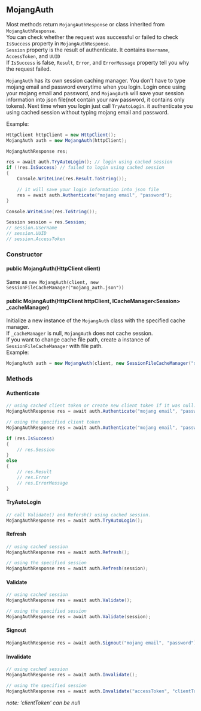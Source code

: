 ## MojangAuth

Most methods return `MojangAuthResponse` or class inherited from `MojangAuthResponse`.  
You can check whether the request was successful or failed to check `IsSuccess` property in `MojangAuthResponse`.  
`Session` property is the result of authenticate. It contains `Username`, `AccessToken`, and `UUID`  
If `IsSuccess` is false, `Result`, `Error`, and `ErrorMessage` property tell you why the request failed.  

`MojangAuth` has its own session caching manager. You don't have to type mojang email and password everytime when you login. Login once using your mojang email and password, and `MojangAuth` will save your session information into json file(not contain your raw password, it contains only tokens). Next time when you login just call `TryAutoLogin`. it authenticate you using cached session without typing mojang email and password.

Example: 

```csharp
HttpClient httpClient = new HttpClient();
MojangAuth auth = new MojangAuth(httpClient);

MojangAuthResponse res;

res = await auth.TryAutoLogin(); // login using cached session
if (!res.IsSuccess) // failed to login using cached session
{
    Console.WriteLine(res.Result.ToString());

    // it will save your login information into json file
    res = await auth.Authenticate("mojang email", "password");
}

Console.WriteLine(res.ToString());

Session session = res.Session;
// session.Username
// session.UUID
// session.AccessToken
```

### Constructor

#### public MojangAuth(HttpClient client)

Same as `new MojangAuth(client, new SessionFileCacheManager("mojang_auth.json"))`

#### public MojangAuth(HttpClient httpClient, ICacheManager\<Session\> _cacheManager)

Initialize a new instance of the `MojangAuth` class with the specified cache manager.  
If `_cacheManager` is null, `MojangAuth` does not cache session.  
If you want to change cache file path, create a instance of `SessionFileCacheManager` with file path.  
Example: 
```csharp
MojangAuth auth = new MojangAuth(client, new SessionFileCacheManager("session_file_path.json"));
```

### Methods

#### Authenticate

```csharp
// using cached client token or create new client token if it was null.
MojangAuthResponse res = await auth.Authenticate("mojang email", "password");

// using the specified client token
MojangAuthResponse res = await auth.Authenticate("mojang email", "password", "clientToken");

if (res.IsSuccess)
{
    // res.Session
}
else
{
    // res.Result
    // res.Error
    // res.ErrorMessage
}
```

#### TryAutoLogin

```csharp
// call Validate() and Refersh() using cached session.
MojangAuthResponse res = await auth.TryAutoLogin();
```

#### Refresh

```csharp
// using cached session
MojangAuthResponse res = await auth.Refresh();
```
```csharp
// using the specified session
MojangAuthResponse res = await auth.Refresh(session);
```

#### Validate

```csharp
// using cached session
MojangAuthResponse res = await auth.Validate();
```
```csharp
// using the specified session
MojangAuthResponse res = await auth.Validate(session);
```

#### Signout

```csharp
MojangAuthResponse res = await auth.Signout("mojang email", "password");
```

#### Invalidate

```csharp
// using cached session
MojangAuthResponse res = await auth.Invalidate();
```
```csharp
// using the specified session
MojangAuthResponse res = await auth.Invalidate("accessToken", "clientToken");
```
*note: 'clientToken' can be null*
